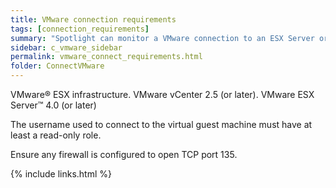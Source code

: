 ```yaml
---
title: VMware connection requirements
tags: [connection_requirements]
summary: "Spotlight can monitor a VMware connection to an ESX Server or VirtualCenter server hosting a Windows server."
sidebar: c_vmware_sidebar
permalink: vmware_connect_requirements.html
folder: ConnectVMware
---
```



VMware® ESX infrastructure. VMware vCenter 2.5 (or later). VMware ESX Server™ 4.0 (or later)

The username used to connect to the virtual guest machine must have at least a read-only role.

Ensure any firewall is configured to open TCP port 135.


 {% include links.html %}
